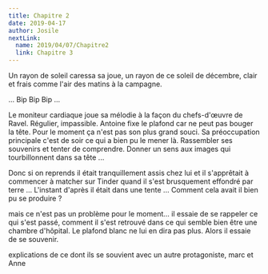 ```yaml
---
title: Chapitre 2
date: 2019-04-17
author: Josile
nextLink:
  name: 2019/04/07/Chapitre2
  link: Chapitre 3
---
```


Un rayon de soleil caressa sa joue, un rayon de ce soleil de décembre, clair et frais comme l'air des matins à la campagne.

... Bip Bip Bip ...

Le moniteur cardiaque joue sa mélodie à la façon du chefs-d'œuvre de Ravel. Régulier, impassible. Antoine fixe le plafond car ne peut pas bouger la tête. Pour le moment ça n'est pas son plus grand souci. Sa préoccupation principale c'est de soir ce qui a bien pu le mener là. Rassembler ses souvenirs et tenter de comprendre. Donner un sens aux images qui tourbillonnent dans sa tête ...

Donc si on reprends il était tranquillement assis chez lui et il s'apprêtait à commencer à matcher sur Tinder quand il s'est brusquement effondré par terre ... L'instant d'après il était dans une tente ... Comment cela avait il bien pu se produire ?


mais ce n'est pas un problème pour le moment... il essaie de se rappeler ce qui s'est passé, comment il s'est retrouvé dans ce qui semble bien être une chambre d'hôpital. Le plafond blanc ne lui en dira pas plus. Alors il essaie de se souvenir.




explications de ce dont ils se souvient avec un autre protagoniste, marc et Anne
